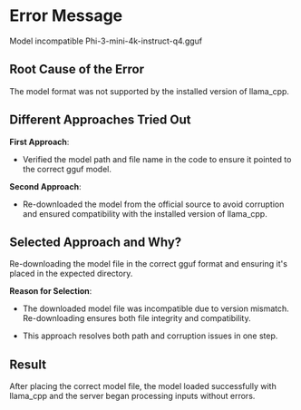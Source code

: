 # Error Message
Model incompatible Phi-3-mini-4k-instruct-q4.gguf

## Root Cause of the Error
The model format was not supported by the installed version of llama_cpp.

## Different Approaches Tried Out
**First Approach**:
- Verified the model path and file name in the code to ensure it pointed to the correct gguf model.

**Second Approach**:
- Re-downloaded the model from the official source to avoid corruption and ensured compatibility with the installed version of llama_cpp.

## Selected Approach and Why?
Re-downloading the model file in the correct gguf format and ensuring it's placed in the expected directory.

**Reason for Selection**:
- The downloaded model file was incompatible due to version mismatch. Re-downloading ensures both file integrity and compatibility.

- This approach resolves both path and corruption issues in one step.

## Result
After placing the correct model file, the model loaded successfully with llama_cpp and the server began processing inputs without errors.